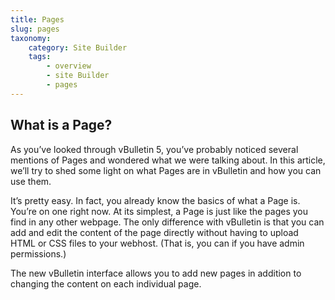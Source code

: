 ```yaml
---
title: Pages
slug: pages
taxonomy:
    category: Site Builder
    tags: 
        - overview
        - site Builder
        - pages
---
```


## What is a Page?

As you’ve looked through vBulletin 5, you’ve probably noticed several mentions of Pages and wondered what we were talking about. In this article, we’ll try to shed some light on what Pages are in vBulletin and how you can use them.

It’s pretty easy. In fact, you already know the basics of what a Page is. You’re on one right now. At its simplest, a Page is just like the pages you find in any other webpage. The only difference with vBulletin is that you can add and edit the content of the page directly without having to upload HTML or CSS files to your webhost. (That is, you can if you have admin permissions.) 

The new vBulletin interface allows you to add new pages in addition to changing the content on each individual page. 